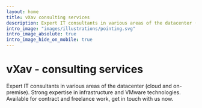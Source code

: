 ```yaml
---
layout: home
title: vXav consulting services
description: Expert IT consultants in various areas of the datacenter (cloud and on-premise). Strong expertise in infrastructure and VMware technologies. Available for contract and freelance work, get in touch with us now.
intro_image: "images/illustrations/pointing.svg"
intro_image_absolute: true
intro_image_hide_on_mobile: true
---
```


# vXav - consulting services

Expert IT consultants in various areas of the datacenter (cloud and on-premise). Strong expertise in infrastructure and VMware technologies. Available for contract and freelance work, get in touch with us now.
